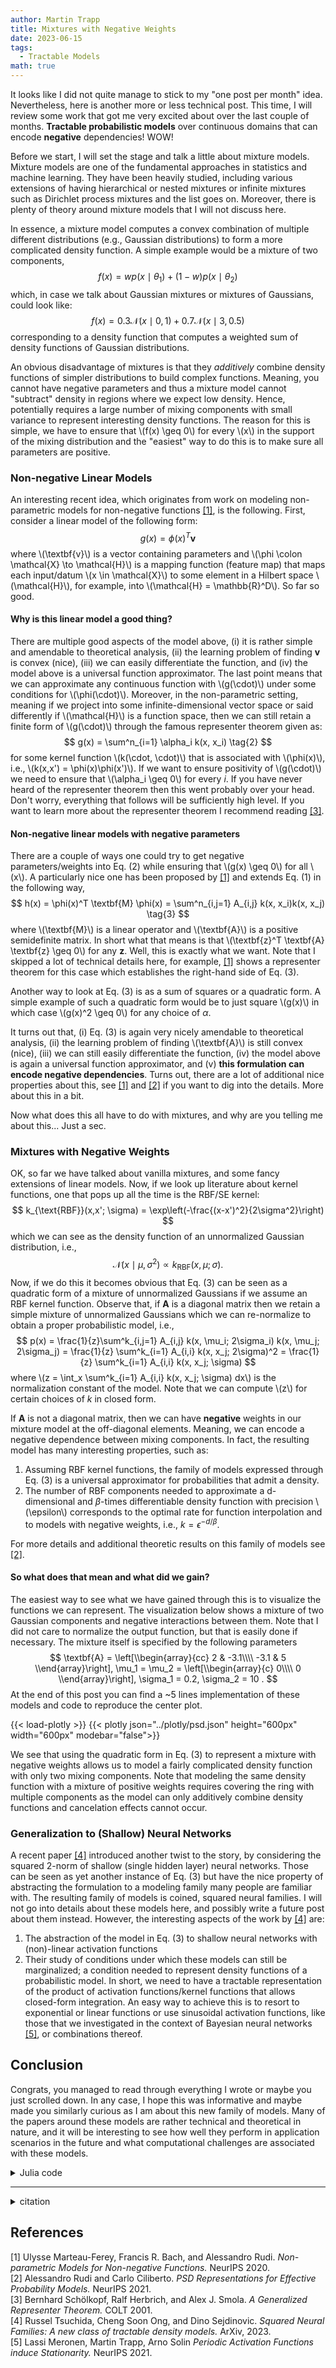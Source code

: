 ```yaml
---
author: Martin Trapp
title: Mixtures with Negative Weights
date: 2023-06-15
tags: 
  - Tractable Models
math: true
---
```



It looks like I did not quite manage to stick to my "one post per month" idea.
Nevertheless, here is another more or less technical post.
This time, I will review some work that got me very excited about over the last couple of months.
**Tractable probabilistic models** over continuous domains that can encode **negative** dependencies! WOW!


Before we start, I will set the stage and talk a little about mixture models. 
Mixture models are one of the fundamental approaches in statistics and machine learning.
They have been heavily studied, including various extensions of having hierarchical or nested mixtures or infinite mixtures such as Dirichlet process mixtures and the list goes on. Moreover, there is plenty of theory around mixture models that I will not discuss here.

In essence, a mixture model computes a convex combination of multiple different distributions (e.g., Gaussian distributions) to form a more complicated density function.
A simple example would be a mixture of two components, 
$$
f(x) = w p(x \mid \theta_1) + (1 - w) p(x \mid \theta_2)
$$
which, in case we talk about Gaussian mixtures or mixtures of Gaussians, could look like:
$$
f(x) = 0.3 \mathcal{N}(x \mid 0, 1) + 0.7 \mathcal{N}(x \mid 3, 0.5)
$$
corresponding to a density function that computes a weighted sum of density functions of Gaussian distributions.

An obvious disadvantage of mixtures is that they *additively* combine density functions of simpler distributions to build complex functions. Meaning, you cannot have negative parameters and thus a mixture model cannot "subtract" density in regions where we expect low density. Hence, potentially requires a large number of mixing components with small variance to represent interesting density functions. The reason for this is simple, we have to ensure that \\(f(x) \geq 0\\) for every \\(x\\) in the support of the mixing distribution and the "easiest" way to do this is to make sure all parameters are positive.

### Non-negative Linear Models
An interesting recent idea, which originates from work on modeling non-parametric models for non-negative functions [[1]](#1), is the following. 
First, consider a linear model of the following form:
$$
g(x) = \phi(x)^T  \textbf{v} \tag{1}
$$
where \\(\textbf{v}\\) is a vector containing parameters and \\(\phi \colon \mathcal{X} \to \mathcal{H}\\) is a mapping function (feature map) that maps each input/datum \\(x \in \mathcal{X}\\) to some element in a Hilbert space \\(\mathcal{H}\\), for example, into \\(\mathcal{H} = \mathbb{R}^D\\). So far so good.

#### Why is this linear model a good thing?
There are multiple good aspects of the model above, (i) it is rather simple and amendable to theoretical analysis, (ii) the learning problem of finding $\textbf{v}$ is convex (nice), (iii) we can easily differentiate the function, and (iv) the model above is a universal function approximator. The last point means that we can approximate any continuous function with \\(g(\cdot)\\) under some conditions for \\(\phi(\cdot)\\). Moreover, in the non-parametric setting, meaning if we project into some infinite-dimensional vector space or said differently if \\(\mathcal{H}\\) is a function space, then we can still retain a finite form of \\(g(\cdot)\\) through the famous representer theorem given as:
$$
g(x) = \sum^n_{i=1} \alpha_i k(x, x_i) \tag{2}
$$
for some kernel function \\(k(\cdot, \cdot)\\) that is associated with \\(\phi(x)\\), i.e., \\(k(x,x') = \phi(x)\phi(x')\\). 
If we want to ensure positivity of \\(g(\cdot)\\) we need to ensure that \\(\\alpha_i \geq 0\\) for every $i$.
If you have never heard of the representer theorem then this went probably over your head. Don't worry, everything that follows will be sufficiently high level. If you want to learn more about the representer theorem I recommend reading [[3]](#3).

#### Non-negative linear models with negative parameters
There are a couple of ways one could try to get negative parameters/weights into Eq. (2) while ensuring that \\(g(x) \geq 0\\) for all \\(x\\).
A particularly nice one has been proposed by [[1]](#1) and extends Eq. (1) in the following way, 
$$
h(x) = \phi(x)^T \textbf{M} \phi(x) = \sum^n_{i,j=1} A_{i,j} k(x, x_i)k(x, x_j) \tag{3}
$$
where \\(\textbf{M}\\) is a linear operator and \\(\textbf{A}\\) is a positive semidefinite matrix. In short what that means is that \\(\textbf{z}^T \textbf{A} \textbf{z} \geq 0\\) for any $\textbf{z}$.
Well, this is exactly what we want. 
Note that I skipped a lot of technical details here, for example, [[1]](#1) shows a representer theorem for this case which establishes the right-hand side of Eq. (3).

Another way to look at Eq. (3) is as a sum of squares or a quadratic form.
A simple example of such a quadratic form would be to just square \\(g(x)\\) in which case \\(g(x)^2 \geq 0\\) for any choice of $\alpha$.

It turns out that, (i) Eq. (3) is again very nicely amendable to theoretical analysis, (ii) the learning problem of finding \\(\textbf{A}\\) is still convex (nice), (iii) we can still easily differentiate the function, (iv) the model above is again a universal function approximator, and (v) **this formulation can encode negative dependencies**.
Turns out, there are a lot of additional nice properties about this, see [[1]](#1) and [[2]](#2) if you want to dig into the details. More about this in a bit.

Now what does this all have to do with mixtures, and why are you telling me about this... Just a sec.

### Mixtures with Negative Weights
OK, so far we have talked about vanilla mixtures, and some fancy extensions of linear models. 
Now, if we look up literature about kernel functions, one that pops up all the time is the RBF/SE kernel:
$$
k_{\text{RBF}}(x,x'; \sigma) = \exp\left(-\frac{(x-x')^2}{2\sigma^2}\right)
$$
which we can see as the density function of an unnormalized Gaussian distribution, i.e., 
$$
\mathcal{N}(x \mid \mu, \sigma^2) \propto k_{\text{RBF}}(x,\mu; \sigma).
$$
Now, if we do this it becomes obvious that Eq. (3) can be seen as a quadratic form of a mixture of unnormalized Gaussians if we assume an RBF kernel function.
Observe that, if $\textbf{A}$ is a diagonal matrix then we retain a simple mixture of unnormalized Gaussians which we can re-normalize to obtain a proper probabilistic model, i.e., 
$$
p(x) = \frac{1}{z}\sum^k_{i,j=1} A_{i,j} k(x, \mu_i; 2\sigma_i) k(x, \mu_j; 2\sigma_j) = \frac{1}{z} \sum^k_{i=1} A_{i,i} k(x, x_j; 2\sigma)^2 = \frac{1}{z} \sum^k_{i=1} A_{i,i} k(x, x_j; \sigma)
$$
where \\(z = \int_x \sum^k_{i=1} A_{i,i} k(x, x_j; \sigma) dx\\) is the normalization constant of the model. Note that we can compute \\(z\\) for certain choices of $k$ in closed form.

If $\textbf{A}$ is not a diagonal matrix, then we can have **negative** weights in our mixture model at the off-diagonal elements. Meaning, we can encode a negative dependence between mixing components.
In fact, the resulting model has many interesting properties, such as:
1. Assuming RBF kernel functions, the family of models expressed through Eq. (3) is a universal approximator for probabilities that admit a density.
2. The number of RBF components needed to approximate a d-dimensional and $\beta$-times differentiable density function with precision \\(\epsilon\\) corresponds to the optimal rate for function interpolation and to models with negative weights, i.e., $k=\epsilon^{-d/\beta}$.

For more details and additional theoretic results on this family of models see [[2]](#2).

#### So what does that mean and what did we gain?
The easiest way to see what we have gained through this is to visualize the functions we can represent.
The visualization below shows a mixture of two Gaussian components and negative interactions between them.
Note that I did not care to normalize the output function, but that is easily done if necessary.
The mixture itself is specified by the following parameters
$$
\textbf{A} = \left[\\begin{array}{cc}
2 & -3.1\\\\
-3.1 & 5
\\end{array}\right], \mu_1 = \mu_2 = \left[\\begin{array}{c}
0\\\\
0
\\end{array}\right], \sigma_1 = 0.2,  \sigma_2 = 10 .
$$
At the end of this post you can find a ~5 lines implementation of these models and code to reproduce the center plot.

{{< load-plotly >}}
{{< plotly json="../plotly/psd.json" height="600px" width="600px" modebar="false">}}

We see that using the quadratic form in Eq. (3) to represent a mixture with negative weights allows us to model a fairly complicated density function with only two mixing components. Note that modeling the same density function with a mixture of positive weights requires covering the ring with multiple components as the model can only additively combine density functions and cancelation effects cannot occur.

### Generalization to (Shallow) Neural Networks
A recent paper [[4]](#4) introduced another twist to the story, by considering the squared 2-norm of shallow (single hidden layer) neural networks. Those can be seen as yet another instance of Eq. (3) but have the nice property of abstracting the formulation to a modeling family many people are familiar with.
The resulting family of models is coined, squared neural families. I will not go into details about these models here, and possibly write a future post about them instead.
However, the interesting aspects of the work by [[4]](#4) are:
1. The abstraction of the model in Eq. (3) to shallow neural networks with (non)-linear activation functions
2. Their study of conditions under which these models can still be marginalized; a condition needed to represent density functions of a probabilistic model. In short, we need to have a tractable representation of the product of activation functions/kernel functions that allows closed-form integration. An easy way to achieve this is to resort to exponential or linear functions or use sinusoidal activation functions, like those that we investigated in the context of Bayesian neural networks [[5]](#5), or combinations thereof.

## Conclusion
Congrats, you managed to read through everything I wrote or maybe you just scrolled down. 
In any case, I hope this was informative and maybe made you similarly curious as I am about this new family of models.
Many of the papers around these models are rather technical and theoretical in nature, and it will be interesting to see how well they perform in application scenarios in the future and what computational challenges are associated with these models.

<details>
<summary>Julia code</summary>

```Julia
using PlotlyJS, LinearAlgebra

# PSD Models
_k(z::AbstractVector, η::AbstractVector) = exp( -z' * Diagonal(1 ./ η) * z )
k(x, μ, η) = _k(x-μ, η)
f(k::AbstractVector, A::AbstractMatrix) = k' * A * k 
f(x::AbstractVector, μ, η, A::AbstractMatrix) = f(k.(Ref(x), μ, η), A)

# Some fancy PSD matrix
A = Symmetric([2 -3.1; -0.7 5]) 

# locations
μ = map(k -> zeros(2), 1:2)

# scales
η = [ones(2)*0.1, ones(2)*5] * 2

# evaluation grid points
xs = range(-4, 4, length=500)
ys = range(-4, 4, length=500)

# compute function outputs
z = [f([x,y], μ, η, A) for x in xs, y in ys]

# plotting
plot(heatmap(x=xs, y=ys, z=z, reversescale = false, colorscale = "Blues", zsmooth="best"))
```

</details>

--- 

<details>
<summary>citation</summary>

```bibtex
@misc{trapp2023a,
  author        = "Martin Trapp",
  title         = "Squaring Neural Nets and Mixtures (part 1)",
  month         = "June",
  year          = "2023",
  howpublished  = "blog post (online)", 
  url           = "https://trappmartin.github.io/website/post/2023_06_snf/"
}
```

</details>



## References
<a id="1">[1]</a> Ulysse Marteau-Ferey, Francis R. Bach, and Alessandro Rudi.
*Non-parametric Models for Non-negative Functions.* NeurIPS 2020.
</br>
<a id="2">[2]</a> Alessandro Rudi and Carlo Ciliberto.
*PSD Representations for Effective Probability Models.* 
NeurIPS 2021.
</br>
<a id="3">[3]</a> Bernhard Schölkopf, Ralf Herbrich, and Alex J. Smola. 
*A Generalized Representer Theorem.*
COLT 2001.
</br>
<a id="4">[4]</a> Russel Tsuchida, Cheng Soon Ong, and Dino Sejdinovic.
*Squared Neural Families: A new class of tractable density models.*
ArXiv, 2023. 
</br>
<a id="5">[5]</a> Lassi Meronen, Martin Trapp, Arno Solin
*Periodic Activation Functions induce Stationarity.*
NeurIPS 2021. 
</br>


